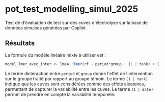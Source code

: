 # pot_test_modelling_simul_2025

Test de d'évaluation de test sur des cuves d'électrolyse sur la base de données simulées
générées par Copilot.

## Résultats

La formule du modèle linéaire mixte à utiliser est :

``` r
model_lmer_avec_inter <- lme4::lmer(rf ~ period*group + (1 | tank) + (1| date), data = data_model)
```

Le terme dinteraction entre `period` et `group` donne l'effet de l'intervention sur le
groupe traité par rapport au groupe témoin. Le terme `(1 | tank)` indique que les cuves
sont considérées comme des effets aléatoires, permettant de capturer la variabilité entre
les cuves. Le terme `(1 | date)` permet de prendre en compte la variabilité temporelle.